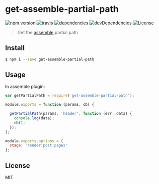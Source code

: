 # get-assemble-partial-path

[![npm version](http://img.shields.io/npm/v/get-assemble-partial-path.svg?style=flat-square)](https://github.com/makotot/get-assemble-partial-path)
[![travis](http://img.shields.io/travis/makotot/get-assemble-partial-path.svg?style=flat-square)](https://github.com/makotot/get-assemble-partial-path)
[![dependencies](http://img.shields.io/david/makotot/get-assemble-partial-path.svg?style=flat-square)](https://github.com/makotot/get-assemble-partial-path)
[![devDependencies](http://img.shields.io/david/dev/makotot/get-assemble-partial-path.svg?style=flat-square)](https://github.com/makotot/get-assemble-partial-path)
[![License](http://img.shields.io/npm/l/get-assemble-partial-path.svg?style=flat-square)](https://github.com/makotot/get-assemble-partial-path)

> Get the [assemble](http://assemble.io/) partial path


## Install

```sh
$ npm i --save get-assemble-partial-path
```


## Usage

In assemble plugin:
```js
var getPartialPath = require('get-assemble-partial-path');

module.exports = function (params, cb) {

  getPartialPath(params, 'header', function (err, data) {
    console.log(data);
    cb();
  });
};

module.exports.options = {
  stage: 'render:post:pages'
};
```


## License

MIT

